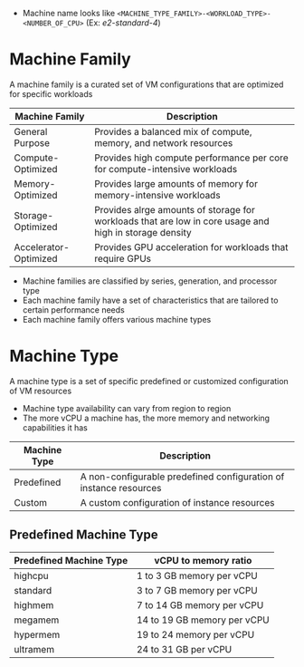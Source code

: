 
* Machine name looks like `<MACHINE_TYPE_FAMILY>-<WORKLOAD_TYPE>-<NUMBER_OF_CPU>` (Ex: *e2-standard-4*)

# Machine Family

A machine family is a curated set of VM configurations that are optimized for specific workloads

| Machine Family | Description |
| --- | --- |
| General Purpose | Provides a balanced mix of compute, memory, and network resources |
| Compute-Optimized | Provides high compute performance per core for compute-intensive workloads |
| Memory-Optimized | Provides large amounts of memory for memory-intensive workloads |
| Storage-Optimized | Provides alrge amounts of storage for workloads that are low in core usage and high in storage density |
| Accelerator-Optimized | Provides GPU acceleration for workloads that require GPUs |

* Machine families are classified by series, generation, and processor type
* Each machine family have a set of characteristics that are tailored to certain performance needs
* Each machine family offers various machine types

# Machine Type

A machine type is a set of specific predefined or customized configuration of VM resources

* Machine type availability can vary from region to region
* The more vCPU a machine has, the more memory and networking capabilities it has

| Machine Type | Description |
| --- | --- |
| Predefined | A non-configurable predefined configuration of instance resources |
| Custom | A custom configuration of instance resources |

## Predefined Machine Type

| Predefined Machine Type | vCPU to memory ratio |
| --- | --- |
| highcpu | 1 to 3 GB memory per vCPU |
| standard | 3 to 7 GB memory per vCPU |
| highmem | 7 to 14 GB memory per vCPU |
| megamem | 14 to 19 GB memory per vCPU |
| hypermem | 19 to 24 memory per vCPU |
| ultramem | 24 to 31 GB per vCPU |
